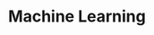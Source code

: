 ---
title: 'Machine Learning'
website: 'https://cs229.stanford.edu/syllabus-autumn2018.html'
video: 'https://redirect.invidious.io/playlist?list=PLoROMvodv4rMiGQp3WXShtMGgzqpfVfbU'
cover_image: '/images/posts/ml.png'
---
